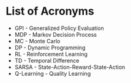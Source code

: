 # List of Acronyms

* GPI - Generalized Policy Evaluation
* MDP - Markov Decision Process
* MC - Monte Carlo
* DP - Dynamic Programming
* RL - Reinforcement Learning
* TD - Temporal Difference
* SARSA - State-Action-Reward-State-Action
* Q-Learning - Quality Learning
